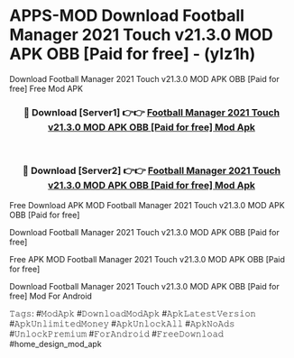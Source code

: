 # APPS-MOD Download Football Manager 2021 Touch v21.3.0 MOD APK   OBB [Paid for free] - (ylz1h)
Download Football Manager 2021 Touch v21.3.0 MOD APK   OBB [Paid for free] Free Mod APK

<div align="center">
<h3>🔴 Download [Server1] 👉👉 <a href="https://apk-comot.site?title=Football_Manager_2021_Touch_v21.3.0_MOD_APK___OBB_[Paid_for_free]">Football Manager 2021 Touch v21.3.0 MOD APK   OBB [Paid for free] Mod Apk</a></h3><br>

<h3>🔴 Download [Server2] 👉👉 <a href="https://apk-comot.site?title=Football_Manager_2021_Touch_v21.3.0_MOD_APK___OBB_[Paid_for_free]">Football Manager 2021 Touch v21.3.0 MOD APK   OBB [Paid for free] Mod Apk</a></h3>
</div>


Free Download APK MOD Football Manager 2021 Touch v21.3.0 MOD APK   OBB [Paid for free]

Download Football Manager 2021 Touch v21.3.0 MOD APK   OBB [Paid for free] 

Free APK MOD Football Manager 2021 Touch v21.3.0 MOD APK   OBB [Paid for free] 

Download Football Manager 2021 Touch v21.3.0 MOD APK   OBB [Paid for free] Mod For Android

𝚃𝚊𝚐𝚜: #𝙼𝚘𝚍𝙰𝚙𝚔 #𝙳𝚘𝚠𝚗𝚕𝚘𝚊𝚍𝙼𝚘𝚍𝙰𝚙𝚔 #𝙰𝚙𝚔𝙻𝚊𝚝𝚎𝚜𝚝𝚅𝚎𝚛𝚜𝚒𝚘𝚗 #𝙰𝚙𝚔𝚄𝚗𝚕𝚒𝚖𝚒𝚝𝚎𝚍𝙼𝚘𝚗𝚎𝚢 #𝙰𝚙𝚔𝚄𝚗𝚕𝚘𝚌𝚔𝙰𝚕𝚕 #𝙰𝚙𝚔𝙽𝚘𝙰𝚍𝚜 #𝚄𝚗𝚕𝚘𝚌𝚔𝙿𝚛𝚎𝚖𝚒𝚞𝚖 #𝙵𝚘𝚛𝙰𝚗𝚍𝚛𝚘𝚒𝚍 #𝙵𝚛𝚎𝚎𝙳𝚘𝚠𝚗𝚕𝚘𝚊𝚍 #home_design_mod_apk